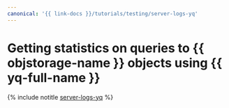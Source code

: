 ```yaml
---
canonical: '{{ link-docs }}/tutorials/testing/server-logs-yq'
---
```


# Getting statistics on queries to {{ objstorage-name }} objects using {{ yq-full-name }}

{% include notitle [server-logs-yq](../../_tutorials/dev/server-logs-yq.md) %}
